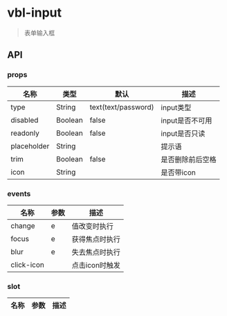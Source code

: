 # vbl-input

>表单输入框

## API

### props
|名称|类型|默认|描述
|----|----|----|----
|type|String|text(text/password)|input类型
|disabled|Boolean|false|input是否不可用
|readonly|Boolean|false|input是否只读
|placeholder|String||提示语
|trim|Boolean|false|是否删除前后空格
|icon|String||是否带icon

### events
|名称|参数|描述
|----|----|----
|change|e|值改变时执行
|focus|e|获得焦点时执行
|blur|e|失去焦点时执行
|click-icon||点击icon时触发

### slot
|名称|参数|描述
|----|----|----


